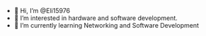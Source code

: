 - 👋 Hi, I’m @Eli15976
- 👀 I’m interested in hardware and software development.
- 🌱 I’m currently learning Networking and Software Development

<!---
Eli15976/Eli15976 is a ✨ special ✨ repository because its `README.md` (this file) appears on your GitHub profile.
You can click the Preview link to take a look at your changes.
--->
